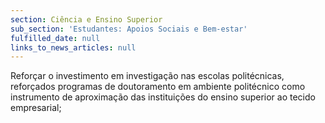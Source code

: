 ```yaml
---
section: Ciência e Ensino Superior
sub_section: 'Estudantes: Apoios Sociais e Bem-estar'
fulfilled_date: null
links_to_news_articles: null
---
```


Reforçar o investimento em investigação nas escolas politécnicas, reforçados programas de doutoramento em ambiente politécnico como instrumento de aproximação das instituições do ensino superior ao tecido empresarial;